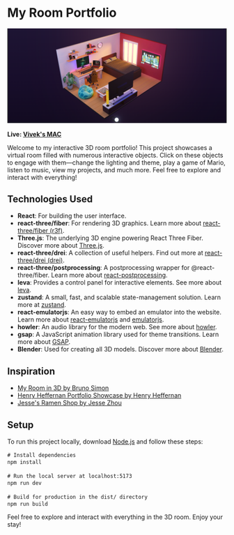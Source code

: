 # My Room Portfolio

<p align="center"> 
    <img src="./public/roomfinalss1.png">
</p>

**Live: [Vivek's MAC](https://vivekmac.vercel.app/)**

Welcome to my interactive 3D room portfolio! This project showcases a virtual room filled with numerous interactive objects. Click on these objects to engage with them—change the lighting and theme, play a game of Mario, listen to music, view my projects, and much more. Feel free to explore and interact with everything!

## Technologies Used

-   **React**: For building the user interface.
-   **react-three/fiber**: For rendering 3D graphics. Learn more about [react-three/fiber (r3f)](https://docs.pmnd.rs/react-three-fiber/getting-started/introduction).
-   **Three.js**: The underlying 3D engine powering React Three Fiber. Discover more about [Three.js](https://threejs.org/).
-   **react-three/drei**: A collection of useful helpers. Find out more at [react-three/drei (drei)](https://github.com/pmndrs/drei#readme).
-   **react-three/postprocessing**: A postprocessing wrapper for @react-three/fiber. Learn more about [react-postprocessing](https://docs.pmnd.rs/react-postprocessing/effect-composer).
-   **leva**: Provides a control panel for interactive elements. See more about [leva](https://github.com/pmndrs/leva).
-   **zustand**: A small, fast, and scalable state-management solution. Learn more at [zustand](https://docs.pmnd.rs/zustand/getting-started/introduction).
-   **react-emulatorjs**: An easy way to embed an emulator into the website. Learn more about [react-emulatorjs](https://www.npmjs.com/package/react-emulatorjs) and [emulatorjs](https://emulatorjs.org/docs).
-   **howler**: An audio library for the modern web. See more about [howler](https://github.com/goldfire/howler.js#documentation).
-   **gsap**: A JavaScript animation library used for theme transitions. Learn more about [GSAP](https://gsap.com/docs/v3/GSAP/).
-   **Blender**: Used for creating all 3D models. Discover more about [Blender](https://www.blender.org/).

## Inspiration

-   [My Room in 3D by Bruno Simon](https://my-room-in-3d.vercel.app/)
-   [Henry Heffernan Portfolio Showcase by Henry Heffernan](https://henryheffernan.com/)
-   [Jesse's Ramen Shop by Jesse Zhou](https://jesse-zhou.com/)

## Setup

To run this project locally, download [Node.js](https://nodejs.org/en/download) and follow these steps:

```
# Install dependencies
npm install

# Run the local server at localhost:5173
npm run dev

# Build for production in the dist/ directory
npm run build
```

Feel free to explore and interact with everything in the 3D room. Enjoy your stay!
